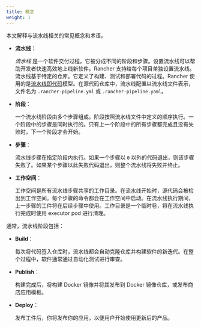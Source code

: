 ```yaml
---
title: 概念
weight: 1
---
```


本文解释与流水线相关的常见概念和术语。

- **流水线**：

   _流水线_ 是一个软件交付过程，它被分成不同的阶段和步骤。设置流水线可以帮助开发者快速高效地上线新软件。Rancher 支持给每个项目单独设置流水线。流水线基于特定的仓库。它定义了构建、测试和部署代码的过程。Rancher 使用的是[流水线即代码](https://jenkins.io/doc/book/pipeline-as-code/)模型。在源代码仓库中，流水线配置以流水线文件表示，文件名为 `.rancher-pipeline.yml` 或 `.rancher-pipeline.yaml`。

- **阶段**：

   一个流水线阶段由多个步骤组成。阶段按照流水线文件中定义的顺序执行。一个阶段中的步骤是同时执行的。只有上一个阶段中的所有步骤都完成且没有失败时，下一个阶段才会开始。

- **步骤**：

   流水线步骤在指定阶段内执行。如果一个步骤以 `0` 以外的代码退出，则该步骤失败了。如果某个步骤以此失败代码退出，则整个流水线将失败并终止。

- **工作空间**：

   工作空间是所有流水线步骤共享的工作目录。在流水线开始时，源代码会被检出到工作空间。每个步骤的命令都会在工作空间中启动。在流水线执行期间，上一步骤的工件将在后续步骤中使用。工作目录是一个临时卷，将在流水线执行完成时使用 executor pod 进行清理。

通常，流水线阶段包括：

- **Build**：

   每次将代码签入仓库时，流水线都会自动克隆仓库并构建软件的新迭代。在整个过程中，软件通常通过自动化测试进行审查。

- **Publish**：

   构建完成后，将构建 Docker 镜像并将其发布到 Docker 镜像仓库，或发布商店应用模板。

- **Deploy**：

   发布工件后，你将发布你的应用，以便用户开始使用更新后的产品。
